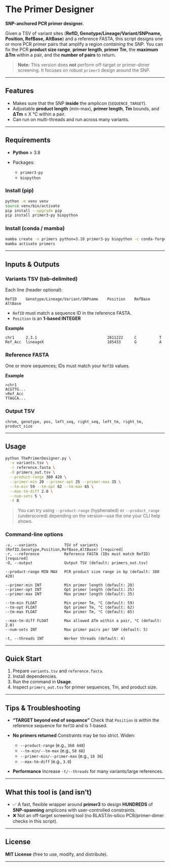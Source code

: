 # The Primer Designer
**SNP-anchored PCR primer designer.**

Given a TSV of variant sites (**RefID, Genotype/Lineage/Variant/SNPname, Position, RefBase, AltBase**) and a reference FASTA, this script designs one or more PCR primer pairs that amplify a region *containing* the SNP. You can fix the PCR **product size range**, **primer length**, **primer Tm**, the **maximum ΔTm** within a pair, and the **number of pairs** to return.

> **Note:** This version does **not** perform off-target or primer-dimer screening. It focuses on robust `primer3` design around the SNP.

---

## Features

* Makes sure that the SNP **inside** the amplicon (`SEQUENCE_TARGET`).
* Adjustable **product length** (min–max), **primer length**, **Tm** bounds, and **ΔTm** ≤ X °C within a pair.
* Can run on multi-threads and run across many variants.

---

## Requirements

* **Python** ≥ 3.8
* Packages:

  * `primer3-py`
  * `biopython`

### Install (pip)

```bash
python -m venv venv
source venv/bin/activate
pip install --upgrade pip
pip install primer3-py biopython
```

### Install (conda / mamba)

```bash
mamba create -n primers python=3.10 primer3-py biopython -c conda-forge
mamba activate primers
```

---

## Inputs & Outputs

### Variants TSV (tab-delimited)

Each line (header optional):

```
RefID    Genotype/Lineage/Variant/SNPname    Position    RefBase    AltBase
```

* `RefID` must match a sequence ID in the reference FASTA.
* `Position` is an **1-based INTEGER**

**Example**

```
chr1     2.3.1                               2811222     C          T
Ref_Acc  lineageX                            105433      G          A
```

### Reference FASTA

One or more sequences; IDs must match your `RefID` values.

**Example**

```fasta
>chr1
ACGTTG...
>Ref_Acc
TTAGCA...
```

### Output TSV

```
chrom, genotype, pos, left_seq, right_seq, left_tm, right_tm, product_size
```

---

## Usage

```bash
python ThePrimerDesigner.py \
  -v variants.tsv \
  -r reference.fasta \
  -O primers_out.tsv \
  --product-range 380 420 \
  --primer-min 20 --primer-opt 25 --primer-max 35 \
  --tm-min 59 --tm-opt 62 --tm-max 65 \
  --max-tm-diff 2.0 \
  --num-sets 5 \
  -t 8
```

> You can try using `--product-range` (hyphenated) or `--product_range` (underscored) depending on the version—use the one your CLI help shows.

### Command-line options

```
-v, --variants            TSV of variants (RefID,Genotype,Position,RefBase,AltBase) [required]
-r, --reference           Reference FASTA (IDs must match RefID)                    [required]
-O, --output              Output TSV (default: primers_out.tsv)

--product-range MIN MAX   PCR product size range in bp (default: 380 420)

--primer-min INT          Min primer length (default: 20)
--primer-opt INT          Opt primer length (default: 25)
--primer-max INT          Max primer length (default: 35)

--tm-min FLOAT            Min primer Tm, °C (default: 59)
--tm-opt FLOAT            Opt primer Tm, °C (default: 62)
--tm-max FLOAT            Max primer Tm, °C (default: 65)

--max-tm-diff FLOAT       Max allowed ΔTm within a pair, °C (default: 2.0)
--num-sets INT            Max primer pairs per SNP (default: 5)

-t, --threads INT         Worker threads (default: 4)
```

---

## Quick Start

1. Prepare `variants.tsv` and `reference.fasta`.
2. Install dependencies.
3. Run the command in **Usage**.
4. Inspect `primers_out.tsv` for primer sequences, Tm, and product size.

---

## Tips & Troubleshooting

* **“TARGET beyond end of sequence”**
  Check that `Position` is within the reference sequence for `RefID` and is 1-based.

* **No primers returned**
  Constraints may be too strict. Widen:

  * `--product-range` (e.g., `360 440`)
  * `--tm-min/--tm-max` (e.g., `58 66`)
  * `--primer-min/--primer-max` (e.g., `18 36`)
  * `--max-tm-diff` (e.g., `3.0`)

* **Performance**
  Increase `-t/--threads` for many variants/large references.

---

## What this tool is (and isn’t)

* ✅ A fast, flexible wrapper around **primer3** to design **HUNDREDS** of **SNP-spanning** amplicons with user-controlled constraints.
* ❌ Not an off-target screening tool (no BLAST/in-silico PCR/primer-dimer checks in this script).

---

## License

**MIT License** (free to use, modify, and distribute).

---
